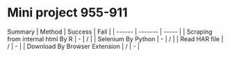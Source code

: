 # Mini project 955-911

Summary
| Method | Success |  Fail |
| ------ | ------- | ----- |
| Scraping from internal html By R | - | / |
| Selenium By Python | - | / |
| Read HAR file | / | - |
| Download By Browser Extension | / | - |
